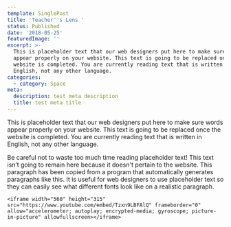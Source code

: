 ```yaml
---
template: SinglePost
title: 'Teacher''s Lens '
status: Published
date: '2018-05-25'
featuredImage: ''
excerpt: >-
  This is placeholder text that our web designers put here to make sure words
  appear properly on your website. This text is going to be replaced once the
  website is completed. You are currently reading text that is written in
  English, not any other language.
categories:
  - category: Space
meta:
  description: test meta description
  title: test meta title
---
```

This is placeholder text that our web designers put here to make sure words appear properly on your website. This text is going to be replaced once the website is completed. You are currently reading text that is written in English, not any other language.

Be careful not to waste too much time reading placeholder text! This text isn’t going to remain here because it doesn't pertain to the website. This paragraph has been copied from a program that automatically generates paragraphs like this. It is useful for web designers to use placeholder text so they can easily see what different fonts look like on a realistic paragraph.

```
<iframe width="560" height="315" src="https://www.youtube.com/embed/Tzxn9LBFAlQ" frameborder="0" allow="accelerometer; autoplay; encrypted-media; gyroscope; picture-in-picture" allowfullscreen></iframe>
```
